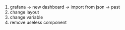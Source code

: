 
1. grafana -> new dashboard -> import from json -> past
2. change layout
3. change variable
4. remove useless component


